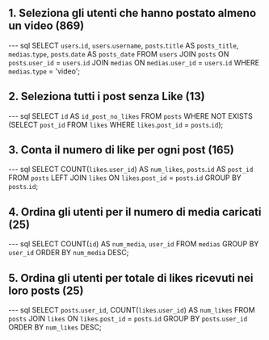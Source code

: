 ## 1. Seleziona gli utenti che hanno postato almeno un video (869)

--- sql
SELECT `users`.`id`, `users`.`username`, `posts`.`title` AS `posts_title`, `medias`.`type`, `posts`.`date` AS `posts_date`
FROM `users`
JOIN `posts` ON `posts`.`user_id` = `users`.`id`
JOIN `medias` ON `medias`.`user_id` = `users`.`id`
WHERE `medias`.`type` = 'video';

## 2. Seleziona tutti i post senza Like (13)

--- sql
SELECT `id` AS `id_post_no_likes`
FROM `posts`
WHERE NOT EXISTS (SELECT `post_id` FROM `likes` WHERE `likes`.`post_id` = `posts`.`id`);

## 3. Conta il numero di like per ogni post (165)

--- sql
SELECT COUNT(`likes`.`user_id`) AS `num_likes`, `posts`.`id` AS `post_id`
FROM `posts`
LEFT JOIN `likes` ON `likes`.`post_id` = `posts`.`id`
GROUP BY `posts`.`id`;

## 4. Ordina gli utenti per il numero di media caricati (25)

--- sql
SELECT COUNT(`id`) AS `num_media`, `user_id`
FROM `medias`
GROUP BY `user_id`
ORDER BY `num_media` DESC;

## 5. Ordina gli utenti per totale di likes ricevuti nei loro posts (25)

--- sql
SELECT `posts`.`user_id`, COUNT(`likes`.`user_id`) AS `num_likes`
FROM `posts`
JOIN `likes` ON `likes`.`post_id` = `posts`.`id`
GROUP BY `posts`.`user_id`
ORDER BY `num_likes` DESC;
